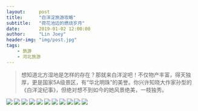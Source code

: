 ```yaml
---
layout:     post
title:      "白洋淀旅游攻略"
subtitle:   "荷花池边的燃烧岁月"
date:       2019-01-02 12:00:00
author:     "Lin Joey"
header-img: "img/post.jpg"
tags:
    - 旅游
    - 河北旅游
---
```

>想知道北方湿地是怎样的存在？那就来白洋淀吧！不仅物产丰富，得天独厚，更是国家5A级景区，有“华北明珠”的美誉。你兴许知晓大作家孙型的《白洋淀纪事》，但绝对想不到如今的她风景绝美，一枝独秀。

![](http://ww1.sinaimg.cn/large/7c08400ely1g2ry59lmltj22w04b5x3g.jpg)
![](http://ww1.sinaimg.cn/large/7c08400ely1g2ry59y20mj235n5p87wh.jpg)
![](http://ww1.sinaimg.cn/large/7c08400ely1g2ry5a3tmzj235n5p8e81.jpg)
![](http://ww1.sinaimg.cn/large/7c08400ely1g2ry5ad7n6j235n5p8qv5.jpg)
![](http://ww1.sinaimg.cn/large/7c08400ely1g2ry5no5luj235n5p8u0x.jpg)
![](http://ww1.sinaimg.cn/large/7c08400ely1g2ry5npfkgj235n5p8qv5.jpg)
![](http://ww1.sinaimg.cn/large/7c08400ely1g2ry5o161vj235n5p8u0x.jpg)
![](http://ww1.sinaimg.cn/large/7c08400ely1g2ry5obzgzj235n5hfu0x.jpg)
![](http://ww1.sinaimg.cn/large/7c08400ely1g2ry6018fjj235n5hfnpd.jpg)
![](http://ww1.sinaimg.cn/large/7c08400ely1g2ry5zrnlhj235n5hfe81.jpg)
![](http://ww1.sinaimg.cn/large/7c08400ely1g2ry601ep4j235n5hfb29.jpg)